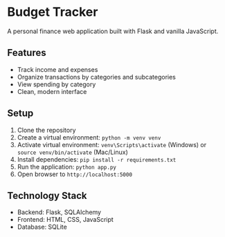 # Budget Tracker

A personal finance web application built with Flask and vanilla JavaScript.

## Features
- Track income and expenses
- Organize transactions by categories and subcategories
- View spending by category
- Clean, modern interface

## Setup

1. Clone the repository
2. Create a virtual environment: `python -m venv venv`
3. Activate virtual environment: `venv\Scripts\activate` (Windows) or `source venv/bin/activate` (Mac/Linux)
4. Install dependencies: `pip install -r requirements.txt`
5. Run the application: `python app.py`
6. Open browser to `http://localhost:5000`

## Technology Stack
- Backend: Flask, SQLAlchemy
- Frontend: HTML, CSS, JavaScript
- Database: SQLite
